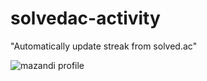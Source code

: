 # solvedac-activity
"Automatically update streak from solved.ac"

![mazandi profile](http://mazandi.herokuapp.com/api?handle=kumma197&theme=dark)
